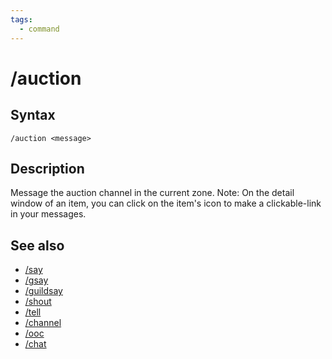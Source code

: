 ```yaml
---
tags:
  - command
---
```


# /auction

## Syntax

<!--cmd-syntax-start-->
```eqcommand
/auction <message>
```
<!--cmd-syntax-end-->

## Description

<!--cmd-desc-start-->
Message the auction channel in the current zone. 
Note: On the detail window of an item, you can click on the item's icon to make a clickable-link in your messages.
<!--cmd-desc-end-->

## See also

- [/say](cmd-say.md)
- [/gsay](cmd-gsay.md)
- [/guildsay](cmd-guildsay.md)
- [/shout](cmd-shout.md)
- [/tell](cmd-tell.md)
- [/channel](cmd-channel.md)
- [/ooc](cmd-ooc.md)
- [/chat](cmd-chat.md)